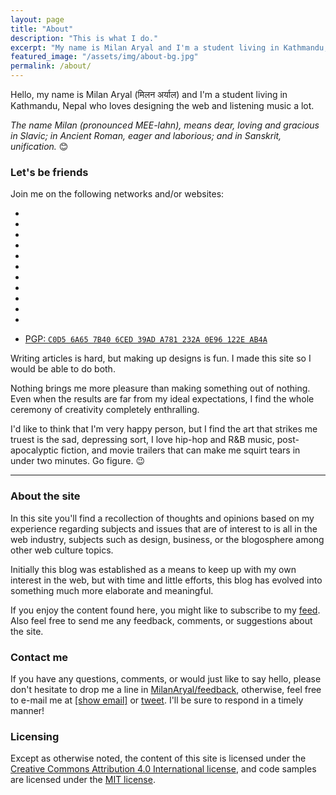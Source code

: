 ```yaml
---
layout: page
title: "About"
description: "This is what I do."
excerpt: "My name is Milan Aryal and I'm a student living in Kathmandu, Nepal who loves designing the web and listening music a lot."
featured_image: "/assets/img/about-bg.jpg"
permalink: /about/
---
```


Hello, my name is Milan Aryal (मिलन अर्याल) and I'm a student living in Kathmandu, Nepal who loves designing the web and listening music a lot.

*The name Milan (pronounced MEE-lahn), means dear, loving and gracious in Slavic; in Ancient Roman, eager and laborious; and in Sanskrit, unification.* :blush:

### Let's be friends

Join me on the following networks and/or websites:

<!-- Social links -->
<ul class="list-inline text-center fa-3x">
  <li>
    <a rel="me" href="//twitter.com/MilanAryal">
      <i class="fa fa-twitter" aria-hidden="true"></i>
    </a>
  </li>
  <li>
    <a rel="me" href="//facebook.com/considermilan">
      <i class="fa fa-facebook" aria-hidden="true"></i>
    </a>
  </li>
  <li>
    <a rel="me" href="//google.com/+MilanAryal">
      <i class="fa fa-google-plus" aria-hidden="true"></i>
    </a>
  </li>
  <li>
    <a rel="me" href="//linkedin.com/in/MilanAryal">
      <i class="fa fa-linkedin" aria-hidden="true"></i>
    </a>
  </li>
  <li>
    <a rel="me" href="//github.com/MilanAryal">
      <i class="fa fa-github" aria-hidden="true"></i>
    </a>
  </li>
  <li>
    <a rel="me" href="//pinterest.com/milanaryal">
      <i class="fa fa-pinterest" aria-hidden="true"></i>
    </a>
  </li>
  <li>
     <a rel="me" href="//instagram.com/milanaryal">
      <i class="fa fa-instagram" aria-hidden="true"></i>
    </a>
  </li>
  <li>
    <a rel="me" href="//vine.co/MilanAryal">
      <i class="fa fa-vine" aria-hidden="true"></i>
    </a>
  </li>
  <li>
    <a rel="me" href="//milanaryal.tumblr.com">
      <i class="fa fa-tumblr" aria-hidden="true"></i>
    </a>
  </li>
  <li>
    <a rel="me" href="//medium.com/&#64;MilanAryal">
      <i class="fa fa-medium" aria-hidden="true"></i>
    </a>
  </li>
  <li>
    <a rel="me" href="//keybase.io/milanaryal">
      <i class="fa fa-key" aria-hidden="true"></i>
    </a>
  </li>
</ul>

<ul class="list-inline text-center">
  <li>
    <a href="//keybase.io/milanaryal/key.asc">
      PGP: <code>C0D5 6A65 7B40 6CED 39AD A781 232A 0E96 122E AB4A</code>
    </a>
  </li>
</ul>

Writing articles is hard, but making up designs is fun. I made this site so I would be able to do both.

Nothing brings me more pleasure than making something out of nothing. Even when the results are far from my ideal expectations, I find the whole ceremony of creativity completely enthralling.

I'd like to think that I'm very happy person, but I find the art that strikes me truest is the sad, depressing sort, I love hip-hop and R&B music, post-apocalyptic fiction, and movie trailers that can make me squirt tears in under two minutes. Go figure. :wink:

---

### About the site

In this site you'll find a recollection of thoughts and opinions based on my experience regarding subjects and issues that are of interest to is all in the web industry, subjects such as design, business, or the blogosphere among other web culture topics.

Initially this blog was established as a means to keep up with my own interest in the web, but with time and little efforts, this blog has evolved into something much more elaborate and meaningful.

If you enjoy the content found here, you might like to subscribe to my <i class="fa fa-rss" aria-hidden="true"></i> [feed](/feed.xml). Also feel free to send me any feedback, comments, or suggestions about the site.

### Contact me

If you have any questions, comments, or would just like to say hello, please don't hesitate to drop me a line in <i class="fa fa-github" aria-hidden="true"></i> [MilanAryal/feedback](//github.com/MilanAryal/feedback), otherwise, feel free to e-mail me at <i class="fa fa-envelope-o" aria-hidden="true"></i> <a rel="contact" href="//www.google.com/recaptcha/mailhide/d?k=01ncc726fFMUEHv8sz5LEobQ==&amp;c=a3UFIHYNDKz_Z3A1uaHhaAMK4Y5wr0o2Thiww0TkfCE=" onclick="window.open('http://www.google.com/recaptcha/mailhide/d?k\07501ncc726fFMUEHv8sz5LEobQ\75\75\46c\75a3UFIHYNDKz_Z3A1uaHhaAMK4Y5wr0o2Thiww0TkfCE\075', '', 'toolbar=0,scrollbars=0,location=0,statusbar=0,menubar=0,resizable=0,width=500,height=300'); return false;" title="Reveal this e-mail address">[show email]</a> or <i class="fa fa-twitter" aria-hidden="true"></i> [tweet](//twitter.com/MilanAryal). I'll be sure to respond in a timely manner!

### Licensing

Except as otherwise noted, the content of this site is licensed under the <a rel="license cc:license" href="//creativecommons.org/licenses/by/4.0/">Creative Commons Attribution 4.0 International license</a>, and code samples are licensed under the <a rel="license" href="//github.com/MilanAryal/milanaryal.github.io/blob/master/LICENSE">MIT license</a>.
